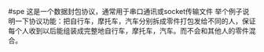 #spe
这是一个数据封包协议，通常用于串口通讯或socket传输文件
举个例子说明一下协议功能：把自行车，摩托车，汽车分别拆成零件打包发给不同的人，保证每个人收到以后能组装成完整地自行车，摩托车，汽车。而不会和其他人的零件混合。